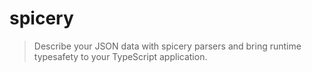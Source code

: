 # spicery

> Describe your JSON data with spicery parsers and bring runtime typesafety to your TypeScript application.


